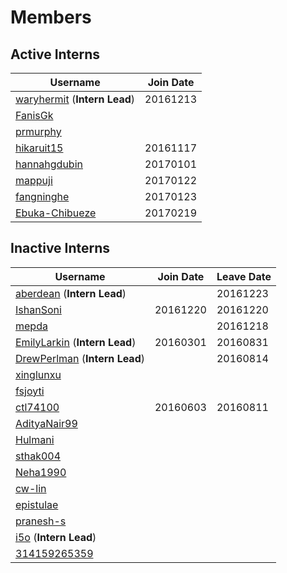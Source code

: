 # Members
## Active Interns
|**Username**|**Join Date**|
|------------|-------------|
|[waryhermit](waryhermit.md) (**Intern Lead**)| 20161213 |
|[FanisGk](FanisGk.md)|   |
|[prmurphy](prmurphy.md)|   |
|[hikaruit15](hikaruit15.md)| 20161117 |
|[hannahgdubin](hannahgdubin.md)| 20170101 |
|[mappuji](mappuji.md)| 20170122 |
|[fangninghe](fangninghe.md)| 20170123 |
|[Ebuka-Chibueze](Ebuka-Chibueze.md)| 20170219 |


## Inactive Interns
|**Username**|**Join Date**|**Leave Date**|
|------------|-------------|--------------|
|[aberdean](aberdean.md) (**Intern Lead**)|   | 20161223 |
|[IshanSoni](IshanSoni.md)| 20161220 | 20161220 |
|[mepda](mepda.md)|  | 20161218 |
|[EmilyLarkin](EmilyLarkin.md) (**Intern Lead**)| 20160301 | 20160831 |
|[DrewPerlman](DrewPerlman.md) (**Intern Lead**)|  | 20160814 |
|[xinglunxu](xinglunxu.md)|   |   |
|[fsjoyti](fsjoyti.md)|   |   |
|[ctl74100](ctl74100.md)|20160603|20160811|
|[AdityaNair99](AdityaNair99.md)|   |   |
|[Hulmani](Hulmani.md)|   |   |
|[sthak004](sthak004.md)|   |   |
|[Neha1990](Neha1990.md)|   |   |
|[cw-lin](cw-lin.md)|    ||
|[epistulae](epistulae.md)|   |   |
|[pranesh-s](pranesh-s.md)|   |   |
|[i5o](i5o.md) (**Intern Lead**)|   |   |
|[314159265359](314159265359.md)|   |   |
